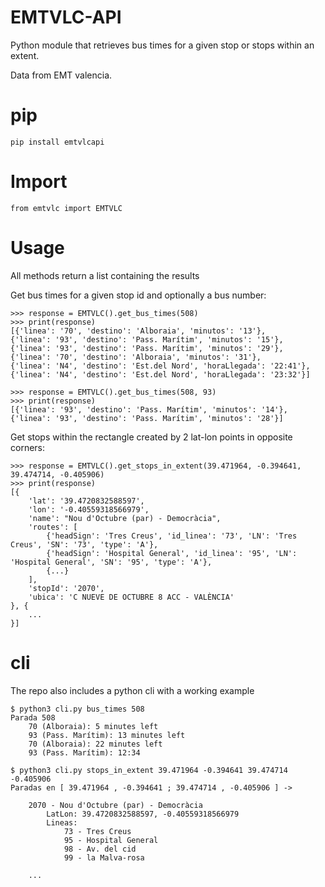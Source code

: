 # EMTVLC-API  

Python module that retrieves bus times for a given stop or stops within an extent.

Data from EMT valencia.

# pip

```
pip install emtvlcapi
```

# Import

```
from emtvlc import EMTVLC
```

# Usage

All methods return a list containing the results

Get bus times for a given stop id and optionally a bus number:
```
>>> response = EMTVLC().get_bus_times(508)
>>> print(response)
[{'linea': '70', 'destino': 'Alboraia', 'minutos': '13'}, 
{'linea': '93', 'destino': 'Pass. Marítim', 'minutos': '15'}, 
{'linea': '93', 'destino': 'Pass. Marítim', 'minutos': '29'}, 
{'linea': '70', 'destino': 'Alboraia', 'minutos': '31'}, 
{'linea': 'N4', 'destino': 'Est.del Nord', 'horaLlegada': '22:41'}, 
{'linea': 'N4', 'destino': 'Est.del Nord', 'horaLlegada': '23:32'}]

>>> response = EMTVLC().get_bus_times(508, 93)
>>> print(response)
[{'linea': '93', 'destino': 'Pass. Marítim', 'minutos': '14'}, 
{'linea': '93', 'destino': 'Pass. Marítim', 'minutos': '28'}]

```

Get stops within the rectangle created by 2 lat-lon points in opposite corners:
```
>>> response = EMTVLC().get_stops_in_extent(39.471964, -0.394641, 39.474714, -0.405906)
>>> print(response)
[{
	'lat': '39.4720832588597', 
	'lon': '-0.40559318566979', 
	'name': "Nou d'Octubre (par) - Democràcia", 
	'routes': [
		{'headSign': 'Tres Creus', 'id_linea': '73', 'LN': 'Tres Creus', 'SN': '73', 'type': 'A'}, 
		{'headSign': 'Hospital General', 'id_linea': '95', 'LN': 'Hospital General', 'SN': '95', 'type': 'A'}, 
		{...}
	], 
	'stopId': '2070', 
	'ubica': 'C NUEVE DE OCTUBRE 8 ACC - VALÈNCIA'
}, {
	...
}]
```


# cli

The repo also includes a python cli with a working example

```
$ python3 cli.py bus_times 508
Parada 508
	70 (Alboraia): 5 minutes left
	93 (Pass. Marítim): 13 minutes left
	70 (Alboraia): 22 minutes left
	93 (Pass. Marítim): 12:34
```

```
$ python3 cli.py stops_in_extent 39.471964 -0.394641 39.474714 -0.405906
Paradas en [ 39.471964 , -0.394641 ; 39.474714 , -0.405906 ] ->

	2070 - Nou d'Octubre (par) - Democràcia
		LatLon: 39.4720832588597, -0.40559318566979
		Lineas:
			73 - Tres Creus
			95 - Hospital General
			98 - Av. del cid
			99 - la Malva-rosa
	
	...
```















